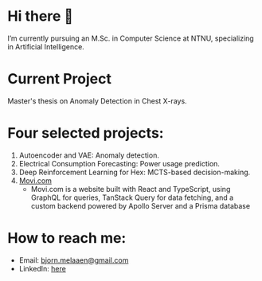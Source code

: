 # Hi there 👋
I’m currently pursuing an M.Sc. in Computer Science at NTNU, specializing in Artificial Intelligence.

# Current Project
Master's thesis on Anomaly Detection in Chest X-rays.

# Four selected projects:
1. Autoencoder and VAE: Anomaly detection.
2. Electrical Consumption Forecasting: Power usage prediction.
3. Deep Reinforcement Learning for Hex: MCTS-based decision-making.
4. [Movi.com](https://github.com/Jensern1/Movi.com)
   -  Movi.com is a website built with React and TypeScript, using GraphQL for queries, TanStack Query for data fetching, and a custom backend powered by Apollo Server and a Prisma database

# How to reach me:
- Email: bjorn.melaaen@gmail.com
- LinkedIn: [here](https://www.linkedin.com/in/bj%C3%B8rn-melaaen-606082226/)
